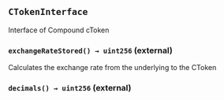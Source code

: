 ## `CTokenInterface`



Interface of Compound cToken


### `exchangeRateStored() → uint256` (external)

Calculates the exchange rate from the underlying to the CToken




### `decimals() → uint256` (external)








